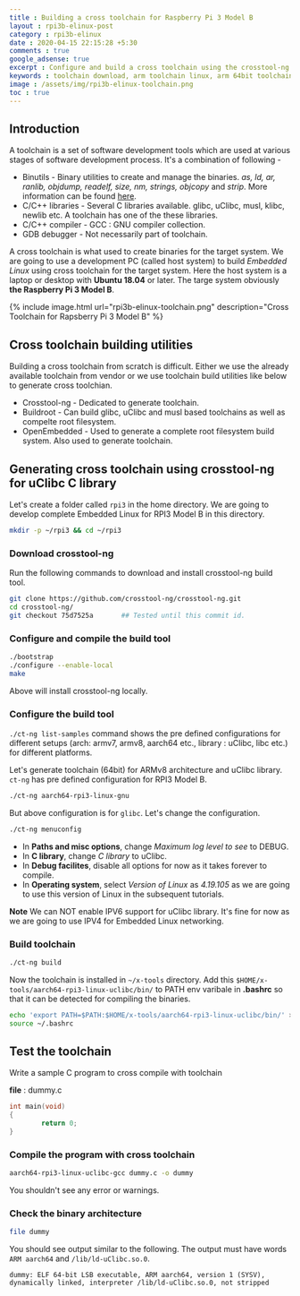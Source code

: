 ```yaml
---
title : Building a cross toolchain for Raspberry Pi 3 Model B
layout : rpi3b-elinux-post
category : rpi3b-elinux
date : 2020-04-15 22:15:28 +5:30
comments : true
google_adsense: true
excerpt : Configure and build a cross toolchain using the crosstool-ng build tool for raspberry pi 3 model b. The cross toolchain is built for aarch64 architecture and uClibc library.
keywords : toolchain download, arm toolchain linux, arm 64bit toolchain linux, arm toolchain ubuntu 18.04 and 20.04, aarch64 toolchain linux, crosstool-ng download, crosstool-ng build arm 64bit toolchain, cross toolchain for rapsberry pi 3 model b, cross toolchain gcc, rpi gcc cross compile toolchain, raspberry pi toolchain ubuntu, raspberry pi toolchain download
image : /assets/img/rpi3b-elinux-toolchain.png
toc : true
---
```

## Introduction

A toolchain is a set of software development tools which are used at various stages of software development process. It's a combination of following -

 - Binutils - Binary utilities to create and manage the binaries. *as, ld, ar, ranlib, objdump, readelf, size, nm, strings, objcopy* and *strip*. More information can be found [here](http://www.gnu.org/software/binutils/).
 - C/C++ libraries - Several C libraries available. glibc, uClibc, musl, klibc, newlib etc. A toolchain has one of the these libraries.
 - C/C++ compiler - GCC : GNU compiler collection.
 - GDB debugger - Not necessarily part of toolchain.

A cross toolchain is what used to create binaries for the target system. We are going to use a development PC (called host system) to build *Embedded Linux* using cross toolchain for the target system. Here the host system is a laptop or desktop with **Ubuntu 18.04** or later. The targe system obviously **the Raspberry Pi 3 Model B**.

{% include image.html url="rpi3b-elinux-toolchain.png" description="Cross Toolchain for Rapsberry Pi 3 Model B" %}

## Cross toolchain building utilities
Building a cross toolchain from scratch is difficult. Either we use the already available toolchain from vendor or we use toolchain build utilities like below to generate cross toolchian.
 - Crosstool-ng - Dedicated to generate toolchain.
 - Buildroot - Can build glibc, uClibc and musl based toolchains as well as compelte root filesystem.
 - OpenEmbedded - Used to generate a complete root filesystem build system. Also used to generate toolchain.

## Generating cross toolchain using crosstool-ng for uClibc C library

Let's create a folder called `rpi3` in the home directory. We are going to develop complete Embedded Linux for RPI3 Model B in this directory.
```bash
mkdir -p ~/rpi3 && cd ~/rpi3
```
### Download crosstool-ng
Run the following commands to download and install crosstool-ng build tool.

```bash
git clone https://github.com/crosstool-ng/crosstool-ng.git
cd crosstool-ng/
git checkout 75d7525a		## Tested until this commit id.
```
### Configure and compile the build tool
```bash
./bootstrap
./configure --enable-local
make
```
Above will install crosstool-ng locally.

### Configure the build tool
`./ct-ng list-samples` command shows the pre defined configurations for different setups (arch: armv7, armv8, aarch64 etc., library : uClibc, libc etc.) for different platforms.

Let's generate toolchain (64bit) for ARMv8 architecture and uClibc library. `ct-ng` has pre defined configuration for RPI3 Model B.
```bash
./ct-ng aarch64-rpi3-linux-gnu
```
But above configuration is for `glibc`. Let's change the configuration.
```bash
./ct-ng menuconfig
```
 - In **Paths and misc options**, change *Maximum log level to see* to DEBUG.
 - In **C library**, change *C library* to uClibc.
 - In **Debug facilites**, disable all options for now as it takes forever to compile.
 - In **Operating system**, select *Version of Linux* as *4.19.105* as we are going to use this version of Linux in the subsequent tutorials.

**Note** We can NOT enable IPV6 support for uClibc library. It's fine for now as we are going to use IPV4 for Embedded Linux networking.

### Build toolchain
```bash
./ct-ng build
```

<!--If the above step failed at some package downloading, download the package manually from the internet and copy to `~/src` directory and use the above step again. Resolve any patch apply conflicts happening.-->

Now the toolchain is installed in `~/x-tools` directory. Add this `$HOME/x-tools/aarch64-rpi3-linux-uclibc/bin/` to PATH env varibale in **.bashrc** so that it can be detected for compiling the binaries.

```bash
echo 'export PATH=$PATH:$HOME/x-tools/aarch64-rpi3-linux-uclibc/bin/' >> ~/.bashrc
source ~/.bashrc
```
## Test the toolchain

Write a sample C program to cross compile with toolchain

**file** : dummy.c
```C
int main(void)
{       
        return 0;
}       
```
### Compile the program with cross toolchain
```bash
aarch64-rpi3-linux-uclibc-gcc dummy.c -o dummy
```
You shouldn't see any error or warnings.
### Check the binary architecture
```bash
file dummy
```
You should see output similar to the following. The output must have words `ARM aarch64` and `/lib/ld-uClibc.so.0`.
```
dummy: ELF 64-bit LSB executable, ARM aarch64, version 1 (SYSV), dynamically linked, interpreter /lib/ld-uClibc.so.0, not stripped
```
